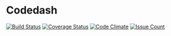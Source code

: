 Codedash
===================================
[![Build Status](https://travis-ci.org/wesolutki/codedash.svg?branch=master)](https://travis-ci.org/wesolutki/codedash)
[![Coverage Status](https://coveralls.io/repos/github/wesolutki/codedash/badge.svg?branch=master)](https://coveralls.io/github/wesolutki/codedash?branch=master)
[![Code Climate](https://codeclimate.com/repos/570e670c044352620e005fe9/badges/38aabaa6291e4b661791/gpa.svg)](https://codeclimate.com/repos/570e670c044352620e005fe9/feed)
[![Issue Count](https://codeclimate.com/repos/570e670c044352620e005fe9/badges/38aabaa6291e4b661791/issue_count.svg)](https://codeclimate.com/repos/570e670c044352620e005fe9/feed)